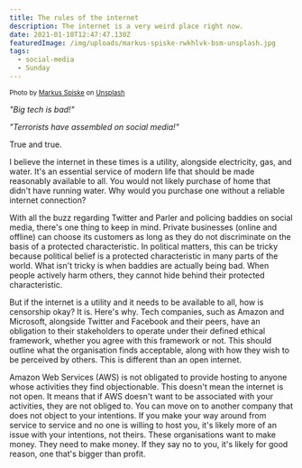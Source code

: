 ```yaml
---
title: The rules of the internet
description: The internet is a very weird place right now.
date: 2021-01-10T12:47:47.130Z
featuredImage: /img/uploads/markus-spiske-rwkhlvk-bsm-unsplash.jpg
tags:
  - social-media
  - Sunday
---
```

<small>Photo by [Markus Spiske](https://unsplash.com/@markusspiske?utm_source=unsplash&utm_medium=referral&utm_content=creditCopyText) on [Unsplash](https://unsplash.com/s/photos/internet?utm_source=unsplash&utm_medium=referral&utm_content=creditCopyText)</small>

*"Big tech is bad!"*

*"Terrorists have assembled on social media!"*

True and true.

I believe the internet in these times is a utility, alongside electricity, gas, and water. It's an essential service of modern life that should be made reasonably available to all. You would not likely purchase of home that didn't have running water. Why would you purchase one without a reliable internet connection?

With all the buzz regarding Twitter and Parler and policing baddies on social media, there's one thing to keep in mind. Private businesses (online and offline) can choose its customers as long as they do not discriminate on the basis of a protected characteristic. In political matters, this can be tricky because political belief is a protected characteristic in many parts of the world. What isn't tricky is when baddies are actually being bad. When people actively harm others, they cannot hide behind their protected characteristic.

But if the internet is a utility and it needs to be available to all, how is censorship okay? It is. Here's why. Tech companies, such as Amazon and Microsoft, alongside Twitter and Facebook and their peers, have an obligation to their stakeholders to operate under their defined ethical framework, whether you agree with this framework or not. This should outline what the organisation finds acceptable, along with how they wish to be perceived by others. This is different than an open internet.

Amazon Web Services (AWS) is not obligated to provide hosting to anyone whose activities they find objectionable. This doesn't mean the internet is not open. It means that if AWS doesn't want to be associated with your activities, they are not obliged to. You can move on to another company that does not object to your intentions. If you make your way around from service to service and no one is willing to host you, it's likely more of an issue with your intentions, not theirs. These organisations want to make money. They need to make money. If they say no to you, it's likely for good reason, one that's bigger than profit.